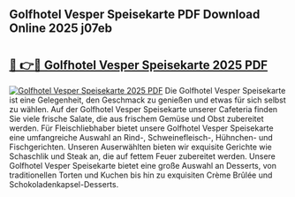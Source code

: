 ## Golfhotel Vesper Speisekarte PDF Download Online 2025 j07eb

# <h2><a href="http://gc72fy2.nevu.top/?p=Golfhotel+Vesper+Speisekarte">🔗 👉🔴 Golfhotel Vesper Speisekarte 2025 PDF</a></h2>

[![Golfhotel Vesper Speisekarte 2025 PDF](https://i.imgur.com/dBaPXMq.png)](http://gc72fy2.nevu.top/?p=Golfhotel+Vesper+Speisekarte)
Die Golfhotel Vesper Speisekarte ist eine Gelegenheit, den Geschmack zu genießen und etwas für sich selbst zu wählen. Auf der Golfhotel Vesper Speisekarte unserer Cafeteria finden Sie viele frische Salate, die aus frischem Gemüse und Obst zubereitet werden. Für Fleischliebhaber bietet unsere Golfhotel Vesper Speisekarte eine umfangreiche Auswahl an Rind-, Schweinefleisch-, Hühnchen- und Fischgerichten. Unseren Auserwählten bieten wir exquisite Gerichte wie Schaschlik und Steak an, die auf fettem Feuer zubereitet werden. Unsere Golfhotel Vesper Speisekarte bietet eine große Auswahl an Desserts, von traditionellen Torten und Kuchen bis hin zu exquisiten Crème Brûlée und Schokoladenkapsel-Desserts.
